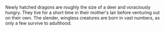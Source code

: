 Newly hatched dragons are roughly the size of a deer and voraciously hungry. They live for a short time in their mother's lair before venturing out on their own. The slender, wingless creatures are born in vast numbers, as only a few survive to adulthood.
